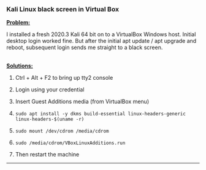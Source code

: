 ### Kali Linux black screen in Virtual Box

**<u>Problem:</u>**

I installed a fresh 2020.3 Kali 64 bit on to a VirtualBox Windows host. Initial desktop login worked fine. But after the initial apt update / apt upgrade and reboot, subsequent login sends me straight to a black screen.
<br />
<br />

**<u>Solutions:</u>**

1. Ctrl + Alt + F2 to bring up tty2 console

2. Login using your credential

3. Insert Guest Additions media (from VirtualBox menu)

4. `sudo apt install -y dkms build-essential linux-headers-generic linux-headers-$(uname -r)`

5. `sudo mount /dev/cdrom /media/cdrom`

6. `sudo /media/cdrom/VBoxLinuxAdditions.run`

7. Then restart the machine

---
